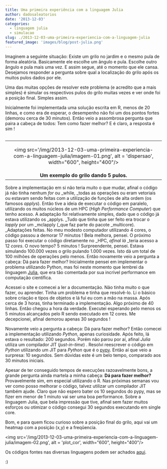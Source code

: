 ```yaml
---
title: Uma primeira experiência com a linguagem Julia
author: dadosaleatorios
date: '2013-12-03'
categories:
  - linguagem julia
  - simulacao
slug: ./2013-12-03-uma-primeira-experiencia-com-a-linguagem-julia
featured_image: 'images/blog/post-julia.png'
---
```


Imaginem a seguinte situação: Existe um grilo no jardim e o mesmo pula de forma aleatória. Basicamente ele escolhe um ângulo e pula. Escolhe outro ângulo e pula mais uma vez. E assim segue, até o momento que ele cansa. Desejamos responder a pergunta sobre qual a localização do grilo após os muitos pulos dados por ele.

Uma das muitas opções de resolver este problema (e acredito que a mais simples) é simular os respectivos pulos do grilo muitas vezes e ver onde foi a posição final. Simples assim.

Inicialmente foi implementada uma solução escrita em R, menos de 20 linhas, e como era de esperar, o desempenho não foi um dos pontos fortes (demorou cerca de 30 minutos). Então veio a assombrosa pergunta que paira a cabeça de todos: Tem como fazer melhor? E é claro, a resposta é sim !

<table cellpadding="0" style="float:right;margin-left:1em;text-align:center;" cellspacing="0" class="tr-caption-container" ><tbody ><tr >
<td style="text-align:center;" >

<img src='/img/2013-12-03-uma-primeira-experiencia-com-a-linguagem-julia/imagem-01.png', alt = 'dispersao', width="600", height="400"/>


</td></tr><tr >
<td style="text-align:center;" class="tr-caption" ><b>Um exemplo do grilo dando 5 pulos.</br>
</td></tr></tbody></table>


Sobre a implementação em si não teria muito o que mudar, afinal o código já não tinha nenhum _for_ ou _while, _todas as operações ou eram vetoriais ou estavam sendo feitas com a utilização de funções de alta ordem (os famosos _applys_). Então tive a ideia de executar o código em paralelo, utilizando os muitos núcleos de um HPC (_High Performance Computer_) que tenho acesso. A adaptação foi relativamente simples, dado que o código já estava utilizando os _applys. _Tudo que tinha que ser feito era trocar o _lapply_ por um _mclapply (_que faz parte do pacote _multicore). _Adaptações feitas. No meu modesto computador utilizando 4 cores, o código passou a demorar 17 minutos ! Bela melhora, pensei. O próximo passo foi executar o código diretamente no _HPC, _afinal lá_ _teria acesso a 12 _cores_. O novo tempo? 5 minutos ! Surpreendente, pensei. Estava simulando 100.000 vezes o grilo pulando 1.000 vezes. Isto dá um total de 100 milhões de operações pelo menos. Então novamente veio a pergunta a cabeça: Dá para fazer melhor? Inicialmente pensei em implementar o problema utilizando Python, mas foi neste momento que lembrei da linguagem [Julia](http://julialang.org/), que era tão comentada por sua incrível performance em computação científica.

Acessei o site e comecei a ler a documentação. Não tinha muito o que fazer, ou aprender. Tinha um problema e tinha que resolvê-lo. Li o básico sobre criação e tipos de objetos e lá fui eu com a mão na massa. Após cerca de 3 horas, tinha terminado a implementação. Algo próximo de 40 linhas. Então chegou a hora da verdade. Executei esperando pelo menos os 5 minutos alcançados pelo R sendo executado em 12 cores. Me decepcionei, afinal demorou apenas 30 segundos !

Novamente veio a pergunta a cabeça: Dá para fazer melhor? Então comecei a implementação utilizando _Python_, apenas curiosidade. Após feito, lá estava o resultado: 200 segundos. Porém não parou por aí, afinal _Julia_ utiliza um compilador JIT (_just-in-time_) . Resolvi reescrever o código em _Python_ utilizando um JIT para _Python_ que é o [pypy](http://pypy.org/). Então aí que veio a surpresa: 10 segundos. Sem dúvidas este é um belo tempo, comparado aos 30 minutos iniciais.

Apesar de ter conseguido tempos de execuções razoavelmente bons, a grande pergunta ainda martela a minha cabeça: **Dá para fazer melhor?** Provavelmente sim, em especial utilizando o R. Nas próximas semanas vou ver como posso melhorar o código, talvez utilizar um compilador JIT também ajude. Claro que não espero bater os 10 segundos do pypy, mas se fizer em menor de 1 minuto vai ser uma boa performance. Sobre a linguagem Julia, que bela impressão que tive, afinal sem fazer muitos esforços ou otimizar o código consegui 30 segundos executando em single core.

Bom, e para quem ficou curioso sobre a posição final do grilo, aqui vai um heatmap com a posição (x,y) e a freqûencia.

<img src='/img/2013-12-03-uma-primeira-experiencia-com-a-linguagem-julia/imagem-02.png', alt = 'plot_cor', width="600", height="400"/>

Os códigos fontes nas diversas linguagens podem ser achados [aqui](https://github.com/djongs/Grasshopper-Jumps).

:)
